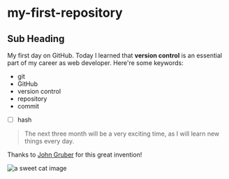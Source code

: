 # my-first-repository
## Sub Heading

My first day on GitHub. 
Today I learned that **version control** is an essential part of my career
as web developer.
Here're some keywords: 
- git
- GitHub
- version control
- repository
- commit
- [ ] hash

> The next three month will be a very exciting time, as I will learn new things
every day.

Thanks to [John Gruber](https://en.wikipedia.org/wiki/John_Gruber) for this great invention!

![a sweet cat image](https://source.unsplash.com/random?cat)
